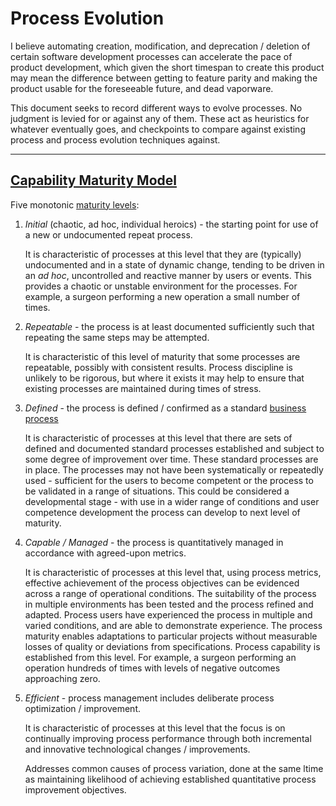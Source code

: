 # Process Evolution

I believe automating creation, modification, and deprecation / deletion of
certain software development processes can accelerate the pace of product
development, which given the short timespan to create this product may mean the
difference between getting to feature parity and making the product usable for
the foreseeable future, and dead vaporware.

This document seeks to record different ways to evolve processes. No judgment is
levied for or against any of them. These act as heuristics for whatever
eventually goes, and checkpoints to compare against existing process and process
evolution techniques against.

__________

## [Capability Maturity Model](https://en.wikipedia.org/wiki/Capability_Maturity_Model)

Five monotonic [maturity levels](https://en.wikipedia.org/wiki/Maturity_model):

1.  *Initial* (chaotic, ad hoc, individual heroics) - the starting point for use
    of a new or undocumented repeat process.

    It is characteristic of processes at this level that they are (typically)
    undocumented and in a state of dynamic change, tending to be driven in an
    *ad hoc*, uncontrolled and reactive manner by users or events. This provides
    a chaotic or unstable environment for the processes. For example, a surgeon
    performing a new operation a small number of times.

2.  *Repeatable* - the process is at least documented sufficiently such that
    repeating the same steps may be attempted.

    It is characteristic of this level of maturity that some processes are
    repeatable, possibly with consistent results. Process discipline is unlikely
    to be rigorous, but where it exists it may help to ensure that existing
    processes are maintained during times of stress.

3.  *Defined* - the process is defined / confirmed as a standard [business
    process](https://en.wikipedia.org/wiki/Business_process)

    It is characteristic of processes at this level that there are sets of
    defined and documented standard processes established and subject to some
    degree of improvement over time. These standard processes are in place. The
    processes may not have been systematically or repeatedly used - sufficient
    for the users to become competent or the process to be validated in a range
    of situations. This could be considered a developmental stage - with use in
    a wider range of conditions and user competence development the process can
    develop to next level of maturity.

4.  *Capable / Managed* - the process is quantitatively managed in accordance
    with agreed-upon metrics.

    It is characteristic of processes at this level that, using process metrics,
    effective achievement of the process objectives can be evidenced across a
    range of operational conditions. The suitability of the process in multiple
    environments has been tested and the process refined and adapted. Process
    users have experienced the process in multiple and varied conditions, and
    are able to demonstrate experience. The process maturity enables adaptations
    to particular projects without measurable losses of quality or deviations
    from specifications. Process capability is established from this level. For
    example, a surgeon performing an operation hundreds of times with levels of
    negative outcomes approaching zero.

5.  *Efficient* - process management includes deliberate process optimization /
    improvement.

    It is characteristic of processes at this level that the focus is on
    continually improving process performance through both incremental and
    innovative technological changes / improvements.

    Addresses common causes of process variation, done at the same ltime as
    maintaining likelihood of achieving established quantitative process
    improvement objectives.
